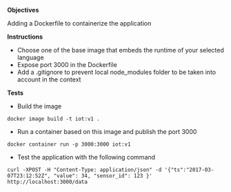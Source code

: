 **Objectives**

Adding a Dockerfile to containerize the application

**Instructions**

* Choose one of the base image that embeds the runtime of your selected language
* Expose port 3000 in the Dockerfile
* Add a .gitignore to prevent local node_modules folder to be taken into account in the context

**Tests**

* Build the image

````
docker image build -t iot:v1 .
````

* Run a container based on this image and publish the port 3000

````
docker container run -p 3000:3000 iot:v1
````

* Test the application with the following command

````
curl -XPOST -H "Content-Type: application/json" -d '{"ts":"2017-03-07T23:12:52Z", "value": 34, "sensor_id": 123 }' http://localhost:3000/data
````
